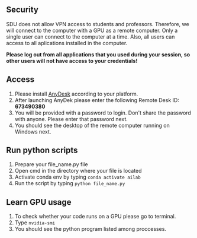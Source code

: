 ## Security 
SDU does not allow VPN access to students and professors. Therefore, we will connect to the computer with a GPU as a remote computer. 
Only a single user can connect to the computer at a time. Also, all users can access to all aplications installed in the computer. 

**Please log out from all applications that you used during your session, so other users will not have access to your credentials!**

## Access
1. Please install [AnyDesk](https://anydesk.com/en) according to your platform. 
2. After launching AnyDek please enter the following Remote Desk ID: **673490380**
3. You will be provided with a password to login. Don't share the password with anyone. Please enter that password next. 
4. You should see the desktop of the remote computer running on Windows next. 


## Run python scripts 
1. Prepare your file_name.py file 
2. Open cmd in the directory where your file is located
3. Activate conda env by typing ```conda activate ailab```
4. Run the script by typing ```python file_name.py```



## Learn GPU usage 
1. To check whether your code runs on a GPU please go to terminal. 
2. Type ```nvidia-smi```
3. You should see the python program listed among proccesses.


